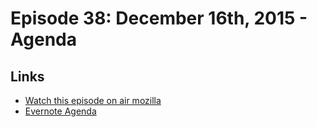 # Episode 38: December 16th, 2015 - Agenda

## Links
* [Watch this episode on air mozilla](https://air.mozilla.org/the-joy-of-coding-episode-38/)
* [Evernote Agenda](https://www.evernote.com/l/AbIG8LvjWoJDjJqZRxgHrYKJxcajUPkZYPo)
